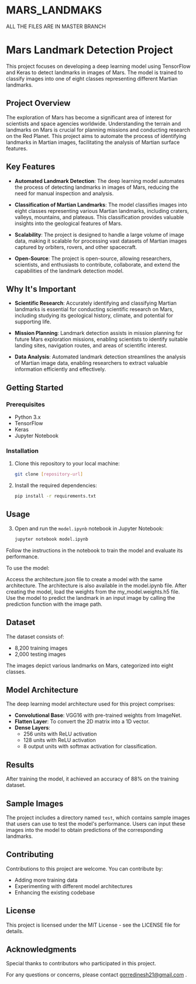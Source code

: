 # MARS_LANDMAKS

ALL THE FILES ARE IN MASTER BRANCH  



# Mars Landmark Detection Project

This project focuses on developing a deep learning model using TensorFlow and Keras to detect landmarks in images of Mars. The model is trained to classify images into one of eight classes representing different Martian landmarks.

## Project Overview

The exploration of Mars has become a significant area of interest for scientists and space agencies worldwide. Understanding the terrain and landmarks on Mars is crucial for planning missions and conducting research on the Red Planet. This project aims to automate the process of identifying landmarks in Martian images, facilitating the analysis of Martian surface features.

## Key Features

- **Automated Landmark Detection**: The deep learning model automates the process of detecting landmarks in images of Mars, reducing the need for manual inspection and analysis.
  
- **Classification of Martian Landmarks**: The model classifies images into eight classes representing various Martian landmarks, including craters, valleys, mountains, and plateaus. This classification provides valuable insights into the geological features of Mars.

- **Scalability**: The project is designed to handle a large volume of image data, making it scalable for processing vast datasets of Martian images captured by orbiters, rovers, and other spacecraft.

- **Open-Source**: The project is open-source, allowing researchers, scientists, and enthusiasts to contribute, collaborate, and extend the capabilities of the landmark detection model.

## Why It's Important

- **Scientific Research**: Accurately identifying and classifying Martian landmarks is essential for conducting scientific research on Mars, including studying its geological history, climate, and potential for supporting life.

- **Mission Planning**: Landmark detection assists in mission planning for future Mars exploration missions, enabling scientists to identify suitable landing sites, navigation routes, and areas of scientific interest.

- **Data Analysis**: Automated landmark detection streamlines the analysis of Martian image data, enabling researchers to extract valuable information efficiently and effectively.

## Getting Started

### Prerequisites

- Python 3.x
- TensorFlow
- Keras
- Jupyter Notebook

### Installation

1. Clone this repository to your local machine:

   ```bash
   git clone [repository-url]

2. Install the required dependencies:

   ```bash
   pip install -r requirements.txt
## Usage

3. Open and run the `model.ipynb` notebook in Jupyter Notebook:

   ```bash
   jupyter notebook model.ipynb
Follow the instructions in the notebook to train the model and evaluate its performance.

To use the model:

Access the architecture.json file to create a model with the same architecture. 
The architecture is also available in the model.ipynb file.
After creating the model, load the weights from the my_model.weights.h5 file.
Use the model to predict the landmark in an input image by calling the prediction function with the image path.


## Dataset

The dataset consists of:

- 8,200 training images
- 2,000 testing images

The images depict various landmarks on Mars, categorized into eight classes.

## Model Architecture

The deep learning model architecture used for this project comprises:

- **Convolutional Base**: VGG16 with pre-trained weights from ImageNet.
- **Flatten Layer**: To convert the 2D matrix into a 1D vector.
- **Dense Layers**:
  - 256 units with ReLU activation
  - 128 units with ReLU activation
  - 8 output units with softmax activation for classification.

## Results

After training the model, it achieved an accuracy of 88% on the training dataset.

## Sample Images

The project includes a directory named `test`, which contains sample images that users can use to test the model's performance. Users can input these images into the model to obtain predictions of the corresponding landmarks.

## Contributing

Contributions to this project are welcome. You can contribute by:

- Adding more training data
- Experimenting with different model architectures
- Enhancing the existing codebase

## License

This project is licensed under the MIT License - see the LICENSE file for details.

## Acknowledgments

Special thanks to contributors who participated in this project.

For any questions or concerns, please contact gorredinesh21@gmail.com .


